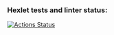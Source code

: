 ### Hexlet tests and linter status:
[![Actions Status](https://github.com/ShelbaSK/python-project-50/actions/workflows/hexlet-check.yml/badge.svg)](https://github.com/ShelbaSK/python-project-50/actions)